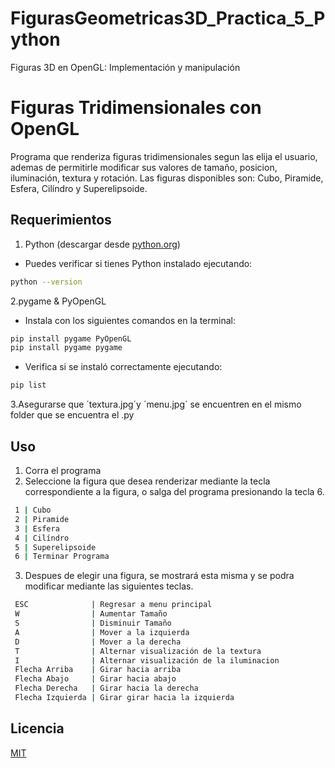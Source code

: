 # FigurasGeometricas3D_Practica_5_Python
Figuras 3D en OpenGL: Implementación y manipulación
# Figuras Tridimensionales con OpenGL

Programa que renderiza figuras tridimensionales segun las elija el usuario, ademas de permitirle modificar sus valores de tamaño, posicion, iluminación, textura y rotación.
Las figuras disponibles son: Cubo, Piramide, Esfera, Cilíndro y Superelipsoide.

## Requerimientos

1. Python (descargar desde [python.org](https://www.python.org/downloads/))
- Puedes verificar si tienes Python instalado ejecutando:

```bash
python --version
```

2.pygame & PyOpenGL

- Instala con los siguientes comandos en la terminal:

```bash
pip install pygame PyOpenGL
pip install pygame pygame
```

- Verifica si se instaló correctamente ejecutando:

```bash
pip list
```
3.Asegurarse que ´textura.jpg´y ´menu.jpg´ se encuentren en el mismo folder que se encuentra el .py 

## Uso
1. Corra el programa
2. Seleccione la figura que desea renderizar mediante la tecla correspondiente a la figura, o salga del programa presionando la tecla 6.
```bash
 1 | Cubo
 2 | Piramide
 3 | Esfera
 4 | Cilíndro
 5 | Superelipsoide
 6 | Terminar Programa
```
3. Despues de elegir una figura, se mostrará esta misma y se podra modificar mediante las siguientes teclas.
```bash
 ESC              | Regresar a menu principal
 W                | Aumentar Tamaño
 S                | Disminuir Tamaño
 A                | Mover a la izquierda
 D                | Mover a la derecha
 T                | Alternar visualización de la textura
 I                | Alternar visualización de la iluminacion
 Flecha Arriba    | Girar hacia arriba
 Flecha Abajo     | Girar hacia abajo
 Flecha Derecha   | Girar hacia la derecha
 Flecha Izquierda | Girar girar hacia la izquierda
```


## Licencia

[MIT](https://choosealicense.com/licenses/mit/)
